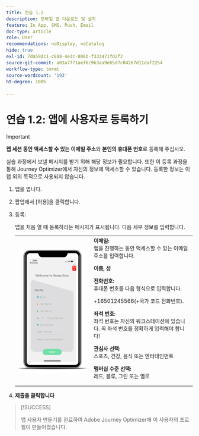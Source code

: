 ```yaml
---
title: 연습 1.2
description: 모바일 앱 다운로드 및 설치
feature: In App, SMS, Push, Email
doc-type: article
role: User
recommendations: noDisplay, noCatalog
hide: true
exl-id: 7da59dc1-c888-4e3c-806b-f333471fd2f2
source-git-commit: a03a7771aef6c9b3aa9e65d7c04267d11daf2254
workflow-type: tm+mt
source-wordcount: '193'
ht-degree: 100%

---
```


# 연습 1.2: 앱에 사용자로 등록하기

>[!IMPORTANT]
>**랩 세션 동안 액세스할 수 있는 이메일 주소**&#x200B;와 **본인의 휴대폰 번호**&#x200B;로 등록해 주십시오.
>
> 실습 과정에서 보낼 메시지를 받기 위해 해당 정보가 필요합니다. 또한 이 등록 과정을 통해 Journey Optimizer에서 자신의 정보에 액세스할 수 있습니다. 등록한 정보는 이 랩 외의 목적으로 사용되지 않습니다.

1. 앱을 엽니다.
1. 팝업에서 [허용]을 클릭합니다.
1. 등록:

   앱을 처음 열 때 등록하라는 메시지가 표시됩니다. 다음 세부 정보를 입력합니다.

   <table>
    <tr>
    <td>
    <div>
    <img alt="앱 등록" src="../assets/1-2.png"/> 
    </div>
    </td>
    <td>
    <strong>이메일: </strong><br>랩을 진행하는 동안 액세스할 수 있는 이메일 주소를 입력합니다.
    </p><p>
    <strong>이름, 성 </strong>
    </p><p>
    <strong>전화번호: </strong> <br>휴대폰 번호를 다음 형식으로 입력합니다. 
    <p>+16501245566(+국가 코드 전화번호).
    </p><p>
    <strong>좌석 번호: </strong><br>좌석 번호는 자신의 워크스테이션에 있습니다. 꼭 좌석 번호를 정확하게 입력해야 합니다!
    </p><p>
    <strong>관심사 선택: </strong></br>스포츠, 건강, 음식 또는 엔터테인먼트
    </p><p>
    <strong>멤버십 수준 선택: </strong></br>레드, 블루, 그린 또는 옐로</p>
    </td>
    </tr>
    </table>

1. **제출을 클릭합니다**

>[!SUCCESS]
>
>앱 사용자 만들기를 완료하여 Adobe Journey Optimizer에 이 사용자의 프로필이 만들어졌습니다.

